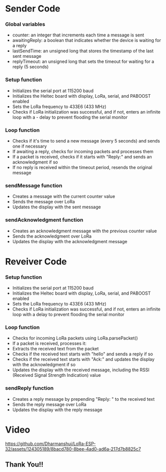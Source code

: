 # Sender Code

### Global variables

- counter: an integer that increments each time a message is sent
- awaitingReply: a boolean that indicates whether the device is waiting for a reply
- lastSendTime: an unsigned long that stores the timestamp of the last sent message
- replyTimeout: an unsigned long that sets the timeout for waiting for a reply (5 seconds)

### Setup function

- Initializes the serial port at 115200 baud
- Initializes the Heltec board with display, LoRa, serial, and PABOOST enabled
- Sets the LoRa frequency to 433E6 (433 MHz)
- Checks if LoRa initialization was successful, and if not, enters an infinite loop with a          - delay to prevent flooding the serial monitor

### Loop function

- Checks if it's time to send a new message (every 5 seconds) and sends one if necessary
- If awaiting a reply, checks for incoming packets and processes them
- If a packet is received, checks if it starts with "Reply:" and sends an acknowledgment if so
- If no reply is received within the timeout period, resends the original message

### sendMessage function

- Creates a message with the current counter value
- Sends the message over LoRa
- Updates the display with the sent message

### sendAcknowledgment function

- Creates an acknowledgment message with the previous counter value
- Sends the acknowledgment over LoRa
- Updates the display with the acknowledgment message

# Reveiver Code

### Setup function

- Initializes the serial port at 115200 baud
- Initializes the Heltec board with display, LoRa, serial, and PABOOST enabled
- Sets the LoRa frequency to 433E6 (433 MHz)
- Checks if LoRa initialization was successful, and if not, enters an infinite loop with a delay to 
prevent flooding the serial monitor

### Loop function

- Checks for incoming LoRa packets using LoRa.parsePacket()
- If a packet is received, processes it:
- Extracts the received text from the packet
- Checks if the received text starts with "hello" and sends a reply if so
- Checks if the received text starts with "Ack:" and updates the display with the acknowledgment if so
- Updates the display with the received message, including the RSSI (Received Signal Strength Indication) value

### sendReply function

- Creates a reply message by prepending "Reply: " to the received text
- Sends the reply message over LoRa
- Updates the display with the reply message

# Video

https://github.com/Dharmanshuj/LoRa-ESP-32/assets/124305189/8bacd780-8bee-4ad0-ad6a-217d7b8825c7

## Thank You!!
